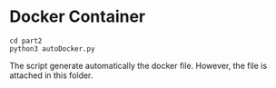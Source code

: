 # Docker Container
```
cd part2
python3 autoDocker.py
```
The script generate automatically the docker file. However, the file is attached in this folder.
